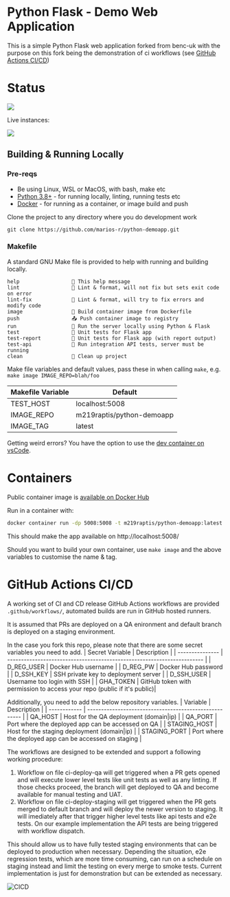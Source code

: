 # Python Flask - Demo Web Application

This is a simple Python Flask web application forked from benc-uk with the purpose on this fork being the demonstration of ci workflows (see [GitHub Actions CI/CD](#github-actions-cicd))

# Status

![](https://img.shields.io/github/last-commit/marios-r/python-demoapp) 

Live instances:

[![](https://img.shields.io/website?label=Hosted%3A%20Digital%20Ocean&up_message=online&url=http%3A%2F%2F64.227.114.131%3A5080%2F)](http://64.227.114.131:5080/)  

## Building & Running Locally

### Pre-reqs

- Be using Linux, WSL or MacOS, with bash, make etc
- [Python 3.8+](https://www.python.org/downloads/) - for running locally, linting, running tests etc
- [Docker](https://docs.docker.com/get-docker/) - for running as a container, or image build and push

Clone the project to any directory where you do development work

```
git clone https://github.com/marios-r/python-demoapp.git
```

### Makefile

A standard GNU Make file is provided to help with running and building locally.

```text
help                 💬 This help message
lint                 🔎 Lint & format, will not fix but sets exit code on error
lint-fix             📜 Lint & format, will try to fix errors and modify code
image                🔨 Build container image from Dockerfile
push                 📤 Push container image to registry
run                  🏃 Run the server locally using Python & Flask
test                 🎯 Unit tests for Flask app
test-report          🎯 Unit tests for Flask app (with report output)
test-api             🚦 Run integration API tests, server must be running
clean                🧹 Clean up project
```

Make file variables and default values, pass these in when calling `make`, e.g. `make image IMAGE_REPO=blah/foo`

| Makefile Variable | Default                   |
| ----------------- | ------------------------- |
| TEST_HOST         | localhost:5008            |
| IMAGE_REPO        | m219raptis/python-demoapp |
| IMAGE_TAG         | latest                    |

Getting weird errors? You have the option to use the [dev container on vsCode](https://code.visualstudio.com/docs/devcontainers/create-dev-container). 

# Containers

Public container image is [available on Docker Hub](https://hub.docker.com/r/m219raptis/python-demoapp)

Run in a container with:

```bash
docker container run -dp 5008:5008 -t m219raptis/python-demoapp:latest
```
This should make the app available on http://localhost:5008/

Should you want to build your own container, use `make image` and the above variables to customise the name & tag.

# GitHub Actions CI/CD

A working set of CI and CD release GitHub Actions workflows are provided `.github/workflows/`, automated builds are run in GitHub hosted runners.

It is assumed that PRs are deployed on a QA enironment and default branch is deployed on a staging environment.

In the case you fork this repo, please note that there are some secret variables you need to add.
| Secret Variable | Description                                                             |
| --------------- | ----------------------------------------------------------------------- |
| D_REG_USER      | Docker Hub username                                                     |
| D_REG_PW        | Docker Hub password                                                     |
| D_SSH_KEY       | SSH private key to deployment server                                    |
| D_SSH_USER      | Username too login with SSH                                             |
| GHA_TOKEN       | GitHub token with permission to access your repo (public if it's public)|

Additionally, you need to add the below repository variables.
| Variable     | Description                                            |
| ------------ | ------------------------------------------------------ |
| QA_HOST      | Host for the QA deployment (domain|ip)                 |
| QA_PORT      | Port where the deployed app can be accessed on QA      |
| STAGING_HOST | Host for the staging deployment (domain|ip)            |
| STAGING_PORT | Port where the deployed app can be accessed on staging |

The workflows are designed to be extended and support a following working procedure:
1. Workflow on file ci-deploy-qa will get triggered when a PR gets opened and will execute lower level tests like unit tests as well as any linting.
If those checks proceed, the branch will get deployed to QA and become available for manual testing and UAT.
2. Workflow on file ci-deploy-staging will get triggered when the PR gets merged to default branch and will deploy the newer version to staging. It will imediately after that trigger higher level tests like api tests and e2e tests. On our example implementation the API tests are being triggered with workflow dispatch.

This should allow us to have fully tested staging environments that can be deployed to production when necessary. 
Depending the situation, e2e regression tests, which are more time consuming, can run on a schedule on staging instead and limit the testing on every merge to smoke tests. Current implementation is just for demonstration but can be extended as necessary.

![CICD](https://github.com/marios-r/python-demoapp/assets/18104126/65c21d83-e33f-468d-8cd2-d2e1091c1f96)
